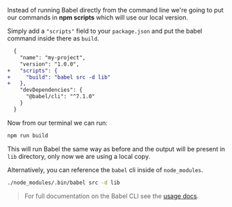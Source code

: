 Instead of running Babel directly from the command line we're going to put our
commands in **npm scripts** which will use our local version.

Simply add a `"scripts"` field to your `package.json` and put the babel command
inside there as `build`.

```diff
  {
    "name": "my-project",
    "version": "1.0.0",
+   "scripts": {
+     "build": "babel src -d lib"
+   },
    "devDependencies": {
      "@babel/cli": "^7.1.0"
    }
  }
```

Now from our terminal we can run:

```sh
npm run build
```

This will run Babel the same way as before and the output will be present in
`lib` directory, only now we are using a local copy.

Alternatively, you can reference the `babel` cli inside of `node_modules`.

```sh
./node_modules/.bin/babel src -d lib
```

<blockquote class="babel-callout babel-callout-info">
  <p>
    For full documentation on the Babel CLI see the
    <a href="/docs/usage/cli/">usage docs</a>.
  </p>
</blockquote>
